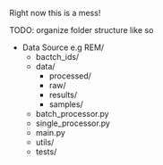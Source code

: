 Right now this is a mess! 

TODO: organize folder structure like so

- Data Source e.g REM/
  - bactch_ids/
  - data/
    - processed/
    - raw/
    - results/
    - samples/
  - batch_processor.py
  - single_processor.py
  - main.py
  - utils/
  - tests/
 

